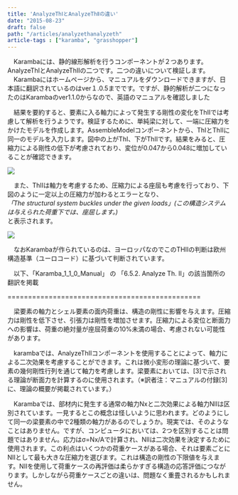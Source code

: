 ```yaml
---
title: 'AnalyzeThⅠとAnalyzeThⅡの違い'
date: "2015-08-23"
draft: false
path: "/articles/analyzethanalyzeth"
article-tags : ["karamba", "grasshopper"]
---
```


　Karambaには、静的線形解析を行うコンポーネントが２つあります。AnalyzeThⅠとAnalyzeThⅡの二つです。二つの違いについて検証します。  
　Karambaにはホームページから、マニュアルをダウンロードできますが、日本語に翻訳されているのはver１.0.5までです。ですが、静的解析が二つになったのはKarambaのver1.1.0からなので、英語のマニュアルを確認しました  
  
  
　結果を要約すると、要素に入る軸力によって発生する剛性の変化をThⅡでは考慮して解析を行うようです。検証するために、単純梁に対して、一端に圧縮力をかけたモデルを作成します。AssembleModelコンポーネントから、ThⅠとThⅡに同一のモデルを入力します。図中の上がThⅠ、下がThⅡです。結果をみると、圧縮力による剛性の低下が考慮されており、変位が0.047から0.048に増加していることが確認できます。  
  

[![](http://3.bp.blogspot.com/-sOqRbchbXKI/VdSfH0yAIGI/AAAAAAAAA0k/LqQGUwyVaCM/s400/%25E8%25A7%25A3%25E6%259E%2590%25E7%25B5%2590%25E6%259E%259C%25E3%2581%25AE%25E9%2581%2595%25E3%2581%2584.JPG)](http://3.bp.blogspot.com/-sOqRbchbXKI/VdSfH0yAIGI/AAAAAAAAA0k/LqQGUwyVaCM/s1600/%25E8%25A7%25A3%25E6%259E%2590%25E7%25B5%2590%25E6%259E%259C%25E3%2581%25AE%25E9%2581%2595%25E3%2581%2584.JPG)

  

　また、ThⅡは軸力を考慮するため、圧縮力による座屈も考慮を行っており、下図のように一定以上の圧縮力が加わるとエラーとなり、  
_「The structural system buckles under the given loads」(この構造システムは与えられた荷重下では、座屈します。)_  
と表示されます。  
  

[![](http://3.bp.blogspot.com/-xUXjHBLlKR4/VdSfHzDD86I/AAAAAAAAA0g/qpqJoBpNuRY/s400/%25E5%25BA%25A7%25E5%25B1%2588%25E3%2582%2592%25E8%25A1%25A8%25E7%25A4%25BA.JPG)](http://3.bp.blogspot.com/-xUXjHBLlKR4/VdSfHzDD86I/AAAAAAAAA0g/qpqJoBpNuRY/s1600/%25E5%25BA%25A7%25E5%25B1%2588%25E3%2582%2592%25E8%25A1%25A8%25E7%25A4%25BA.JPG)

  

  

　なおKarambaが作られているのは、ヨーロッパなのでこのTHⅡの判断は欧州構造基準（ユーロコード）に基づいて判断されています。

  

　以下、「Karamba\_1\_1\_0\_Manual」 の 「6.5.2. Analyze Th. II」の該当箇所の翻訳を掲載

\===============================================

　梁要素の軸力とシェル要素の面内荷重は、構造の剛性に影響を与えます。圧縮力は剛性を低下させ、引張力は剛性を増加させます。圧縮力による変位と断面力への影響は、荷重の絶対量が座屈荷重の10%未満の場合、考慮されない可能性があります。

　karambaでは、AnalyzeThⅡコンポーネントを使用することによって、軸力による二次効果を考慮することができます。これは微小変形の理論に基づいて、要素の幾何剛性行列を通じて軸力を考慮します。梁要素においては、\[3\]で示される理論が断面力を計算するのに使用されます。（※訳者注：マニュアルの付録\[3\]に、理論の概要が掲載されています。）

　Karambaでは、部材内に発生する通常の軸力Nxと二次効果による軸力NⅡは区別されています。一見するとこの概念は怪しいように思われます。どのようにして同一の梁要素の中で2種類の軸力があるのでしょうか。現実では、そのようなことはありません。ですが、コンピュータにおいては、2つを区別することは問題ではありません。応力はσ=Nx/Aで計算され、NⅡは二次効果を決定するために使用されます。この利点はいくつかの荷重ケースがある場合、それは要素ごとにNⅡとして最も大きな圧縮力を選びます。これは構造の剛性の下限値を与えます。NⅡを使用して荷重ケースの再評価は柔らかすぎる構造の応答評価につながります。しかしながら荷重ケースごとの違いは、問題なく重畳されるかもしれません。